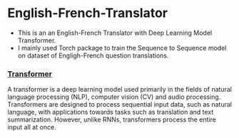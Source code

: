 # English-French-Translator
* This is an an English-French Translator with Deep Learning Model Transformer.
* I mainly used Torch package to train the Sequence to Sequence model on dataset of Engligh-French question translations.

### [Transformer](https://en.wikipedia.org/wiki/Transformer_(machine_learning_model) "Wikipedia")
A transformer is a deep learning model used primarily in the fields of natural language processing (NLP), computer vision (CV) and audio processing. Transformers are designed to process sequential input data, such as natural language, with applications towards tasks such as translation and text summarization. However, unlike RNNs, transformers process the entire input all at once. 
